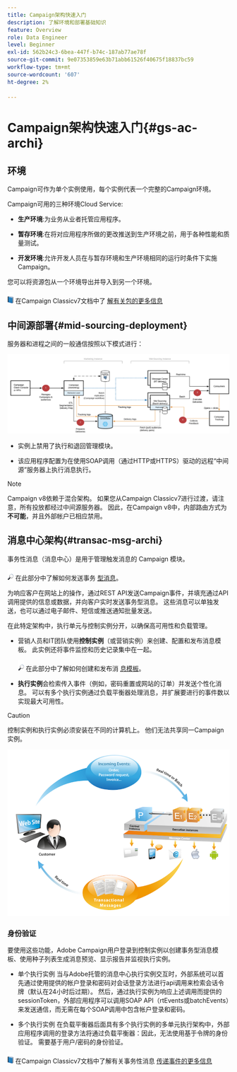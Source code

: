 ```yaml
---
title: Campaign架构快速入门
description: 了解环境和部署基础知识
feature: Overview
role: Data Engineer
level: Beginner
exl-id: 562b24c3-6bea-447f-b74c-187ab77ae78f
source-git-commit: 9e07353859e63b71abb61526f40675f18837bc59
workflow-type: tm+mt
source-wordcount: '607'
ht-degree: 2%

---
```


# Campaign架构快速入门{#gs-ac-archi}

## 环境

Campaign可作为单个实例使用，每个实例代表一个完整的Campaign环境。

Campaign可用的三种环境Cloud Service:

* **生产环境**:为业务从业者托管应用程序。

* **暂存环境**:在将对应用程序所做的更改推送到生产环境之前，用于各种性能和质量测试。

* **开发环境**:允许开发人员在与暂存环境和生产环境相同的运行时条件下实施Campaign。

您可以将资源包从一个环境导出并导入到另一个环境。

![](../assets/do-not-localize/book.png) 在Campaign Classicv7文档中了 [解有关包的更多信息](https://experienceleague.adobe.com/docs/campaign-classic/using/getting-started/administration-basics/working-with-data-packages.html)

## 中间源部署{#mid-sourcing-deployment}

服务器和进程之间的一般通信按照以下模式进行：

![](assets/architecture.png)

* 实例上禁用了执行和退回管理模块。

* 该应用程序配置为在使用SOAP调用（通过HTTP或HTTPS）驱动的远程“中间源”服务器上执行消息执行。

>[!NOTE]
>
> Campaign v8依赖于混合架构。 如果您从Campaign Classicv7进行过渡，请注意，所有投放都经过中间源服务器。
> 因此，在Campaign v8中，内部路由方式为&#x200B;**不可能**，并且外部帐户已相应禁用。

## 消息中心架构{#transac-msg-archi}

事务性消息（消息中心）是用于管理触发消息的 Campaign 模块。

![](../assets/do-not-localize/glass.png) 在此部分中了解如何发送事务 [型消息](../send/transactional.md)。

为响应客户在网站上的操作，通过REST API发送Campaign事件，并填充通过API调用提供的信息或数据，并向客户实时发送事务型消息。 这些消息可以单独发送，也可以通过电子邮件、短信或推送通知批量发送。

在此特定架构中，执行单元与控制实例分开，以确保高可用性和负载管理。

* 营销人员和IT团队使用&#x200B;**控制实例**（或营销实例）来创建、配置和发布消息模板。 此实例还将事件监控和历史记录集中在一起。

   ![](../assets/do-not-localize/glass.png) 在此部分中了解如何创建和发布消 [息模板](../send/transactional.md)。

* **执行实例**&#x200B;会检索传入事件（例如，密码重置或网站的订单）并发送个性化消息。 可以有多个执行实例通过负载平衡器处理消息，并扩展要进行的事件数以实现最大可用性。

>[!CAUTION]
>
>控制实例和执行实例必须安装在不同的计算机上。 他们无法共享同一Campaign实例。

![](assets/messagecenter_diagram.png)

### 身份验证

要使用这些功能，Adobe Campaign用户登录到控制实例以创建事务型消息模板、使用种子列表生成消息预览、显示报告并监视执行实例。

* 单个执行实例
当与Adobe托管的消息中心执行实例交互时，外部系统可以首先通过使用提供的帐户登录和密码对会话登录方法进行api调用来检索会话令牌（默认在24小时后过期）。
然后，通过执行实例为响应上述调用而提供的sessionToken，外部应用程序可以调用SOAP API（rtEvents或batchEvents）来发送通信，而无需在每个SOAP调用中包含帐户登录和密码。

* 多个执行实例
在负载平衡器后面具有多个执行实例的多单元执行架构中，外部应用程序调用的登录方法将通过负载平衡器：因此，无法使用基于令牌的身份验证。 需要基于用户/密码的身份验证。

![](../assets/do-not-localize/book.png) 在Campaign Classicv7文档中了解有关事务性消息 [传递事件的更多信息](https://experienceleague.adobe.com/docs/campaign-classic/using/transactional-messaging/processing/event-description.html#about-transactional-messaging-datamodel)